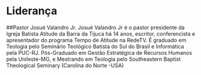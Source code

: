 # Liderança
##Pastor Josué Valandro Jr.
Josué Valandro Jr é o pastor presidente da Igreja Batista Atitude da Barra da Tijuca há 14 anos, escritor, conferencista e apresentador do programa Tempo de Atitude na RedeTV.
É graduado em Teologia pelo Seminário Teológico Batista do Sul do Brasil e Informática pela PUC-RJ. Pós-Graduado em Gestão Estratégica de Recursos Humanos pela Unileste-MG, e Mestrando em Teologia pelo Southeastern Baptist Theological Seminary (Carolina do Norte -USA)


